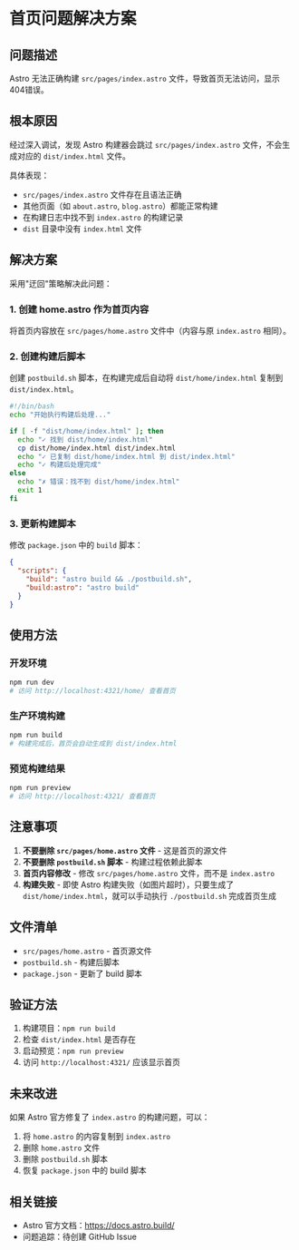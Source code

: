# 首页问题解决方案

## 问题描述

Astro 无法正确构建 `src/pages/index.astro` 文件，导致首页无法访问，显示404错误。

## 根本原因

经过深入调试，发现 Astro 构建器会跳过 `src/pages/index.astro` 文件，不会生成对应的 `dist/index.html` 文件。

具体表现：

- `src/pages/index.astro` 文件存在且语法正确
- 其他页面（如 `about.astro`, `blog.astro`）都能正常构建
- 在构建日志中找不到 `index.astro` 的构建记录
- `dist` 目录中没有 `index.html` 文件

## 解决方案

采用"迂回"策略解决此问题：

### 1. 创建 home.astro 作为首页内容

将首页内容放在 `src/pages/home.astro` 文件中（内容与原 `index.astro` 相同）。

### 2. 创建构建后脚本

创建 `postbuild.sh` 脚本，在构建完成后自动将 `dist/home/index.html` 复制到 `dist/index.html`。

```bash
#!/bin/bash
echo "开始执行构建后处理..."

if [ -f "dist/home/index.html" ]; then
  echo "✓ 找到 dist/home/index.html"
  cp dist/home/index.html dist/index.html
  echo "✓ 已复制 dist/home/index.html 到 dist/index.html"
  echo "✓ 构建后处理完成"
else
  echo "✗ 错误：找不到 dist/home/index.html"
  exit 1
fi
```

### 3. 更新构建脚本

修改 `package.json` 中的 `build` 脚本：

```json
{
  "scripts": {
    "build": "astro build && ./postbuild.sh",
    "build:astro": "astro build"
  }
}
```

## 使用方法

### 开发环境

```bash
npm run dev
# 访问 http://localhost:4321/home/ 查看首页
```

### 生产环境构建

```bash
npm run build
# 构建完成后，首页会自动生成到 dist/index.html
```

### 预览构建结果

```bash
npm run preview
# 访问 http://localhost:4321/ 查看首页
```

## 注意事项

1. **不要删除 `src/pages/home.astro` 文件** - 这是首页的源文件
2. **不要删除 `postbuild.sh` 脚本** - 构建过程依赖此脚本
3. **首页内容修改** - 修改 `src/pages/home.astro` 文件，而不是 `index.astro`
4. **构建失败** - 即使 Astro 构建失败（如图片超时），只要生成了 `dist/home/index.html`，就可以手动执行 `./postbuild.sh` 完成首页生成

## 文件清单

- `src/pages/home.astro` - 首页源文件
- `postbuild.sh` - 构建后脚本
- `package.json` - 更新了 build 脚本

## 验证方法

1. 构建项目：`npm run build`
2. 检查 `dist/index.html` 是否存在
3. 启动预览：`npm run preview`
4. 访问 `http://localhost:4321/` 应该显示首页

## 未来改进

如果 Astro 官方修复了 `index.astro` 的构建问题，可以：

1. 将 `home.astro` 的内容复制到 `index.astro`
2. 删除 `home.astro` 文件
3. 删除 `postbuild.sh` 脚本
4. 恢复 `package.json` 中的 build 脚本

## 相关链接

- Astro 官方文档：https://docs.astro.build/
- 问题追踪：待创建 GitHub Issue

